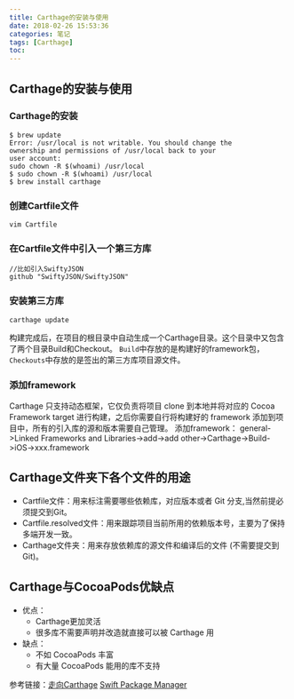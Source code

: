 ```yaml
---
title: Carthage的安装与使用
date: 2018-02-26 15:53:36
categories: 笔记
tags: [Carthage]
toc:
---
```


## Carthage的安装与使用
### Carthage的安装
```
$ brew update
Error: /usr/local is not writable. You should change the
ownership and permissions of /usr/local back to your
user account:
sudo chown -R $(whoami) /usr/local
$ sudo chown -R $(whoami) /usr/local
$ brew install carthage
```
<!--more-->
### 创建Cartfile文件
```
vim Cartfile
```

### 在Cartfile文件中引入一个第三方库
```
//比如引入SwiftyJSON
github "SwiftyJSON/SwiftyJSON"
```

### 安装第三方库
```
carthage update
```

构建完成后，在项目的根目录中自动生成一个Carthage目录。这个目录中又包含了两个目录Build和Checkout。 `Build`中存放的是构建好的framework包，`Checkouts`中存放的是签出的第三方库项目源文件。

### 添加framework
Carthage 只支持动态框架，它仅负责将项目 clone 到本地并将对应的 Cocoa Framework target 进行构建，之后你需要自行将构建好的 framework 添加到项目中，所有的引入库的源和版本需要自己管理。
添加framework：
general->Linked Frameworks and Libraries->add->add other->Carthage->Build->iOS->xxx.framework

## Carthage文件夹下各个文件的用途
* Cartfile文件：用来标注需要哪些依赖库，对应版本或者 Git 分支,当然前提必须提交到Git。
* Cartfile.resolved文件：用来跟踪项目当前所用的依赖版本号，主要为了保持多端开发一致。
* Carthage文件夹：用来存放依赖库的源文件和编译后的文件 (不需要提交到 Git)。

## Carthage与CocoaPods优缺点
* 优点：
    * Carthage更加灵活
    * 很多库不需要声明并改造就直接可以被 Carthage 用
* 缺点：
    * 不如 CocoaPods 丰富
    * 有大量 CocoaPods 能用的库不支持

参考链接：[走向Carthage](https://www.jianshu.com/p/3921289cd3c5)
[Swift Package Manager](https://swift.org/package-manager/)
